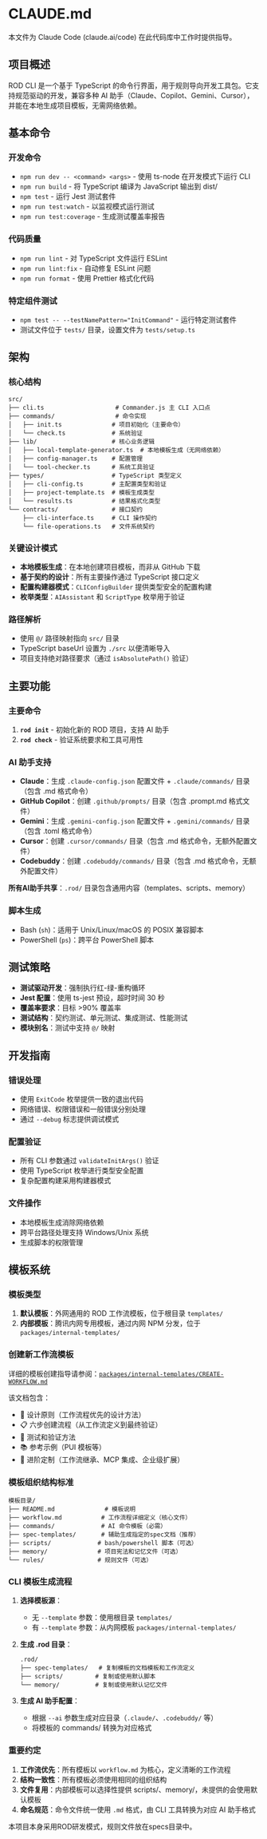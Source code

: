 # CLAUDE.md

本文件为 Claude Code (claude.ai/code) 在此代码库中工作时提供指导。

## 项目概述

ROD CLI 是一个基于 TypeScript 的命令行界面，用于规则导向开发工具包。它支持规范驱动的开发，兼容多种 AI 助手（Claude、Copilot、Gemini、Cursor），并能在本地生成项目模板，无需网络依赖。

## 基本命令

### 开发命令
- `npm run dev -- <command> <args>` - 使用 ts-node 在开发模式下运行 CLI
- `npm run build` - 将 TypeScript 编译为 JavaScript 输出到 dist/
- `npm test` - 运行 Jest 测试套件
- `npm run test:watch` - 以监视模式运行测试
- `npm run test:coverage` - 生成测试覆盖率报告

### 代码质量
- `npm run lint` - 对 TypeScript 文件运行 ESLint
- `npm run lint:fix` - 自动修复 ESLint 问题
- `npm run format` - 使用 Prettier 格式化代码

### 特定组件测试
- `npm test -- --testNamePattern="InitCommand"` - 运行特定测试套件
- 测试文件位于 `tests/` 目录，设置文件为 `tests/setup.ts`

## 架构

### 核心结构
```
src/
├── cli.ts                    # Commander.js 主 CLI 入口点
├── commands/                 # 命令实现
│   ├── init.ts              # 项目初始化（主要命令）
│   └── check.ts             # 系统验证
├── lib/                     # 核心业务逻辑
│   ├── local-template-generator.ts  # 本地模板生成（无网络依赖）
│   ├── config-manager.ts    # 配置管理
│   └── tool-checker.ts      # 系统工具验证
├── types/                   # TypeScript 类型定义
│   ├── cli-config.ts        # 主配置类型和验证
│   ├── project-template.ts  # 模板生成类型
│   └── results.ts           # 结果格式化类型
└── contracts/               # 接口契约
    ├── cli-interface.ts     # CLI 操作契约
    └── file-operations.ts   # 文件系统契约
```

### 关键设计模式
- **本地模板生成**：在本地创建项目模板，而非从 GitHub 下载
- **基于契约的设计**：所有主要操作通过 TypeScript 接口定义
- **配置构建器模式**：`CLIConfigBuilder` 提供类型安全的配置构建
- **枚举类型**：`AIAssistant` 和 `ScriptType` 枚举用于验证

### 路径解析
- 使用 `@/` 路径映射指向 `src/` 目录
- TypeScript baseUrl 设置为 `./src` 以便清晰导入
- 项目支持绝对路径要求（通过 `isAbsolutePath()` 验证）

## 主要功能

### 主要命令
1. **`rod init`** - 初始化新的 ROD 项目，支持 AI 助手
2. **`rod check`** - 验证系统要求和工具可用性

### AI 助手支持
- **Claude**：生成 `.claude-config.json` 配置文件 + `.claude/commands/` 目录（包含 .md 格式命令）
- **GitHub Copilot**：创建 `.github/prompts/` 目录（包含 .prompt.md 格式文件）
- **Gemini**：生成 `.gemini-config.json` 配置文件 + `.gemini/commands/` 目录（包含 .toml 格式命令）
- **Cursor**：创建 `.cursor/commands/` 目录（包含 .md 格式命令，无额外配置文件）
- **Codebuddy**：创建 `.codebuddy/commands/` 目录（包含 .md 格式命令，无额外配置文件）

**所有AI助手共享**：`.rod/` 目录包含通用内容（templates、scripts、memory）

### 脚本生成
- Bash (`sh`)：适用于 Unix/Linux/macOS 的 POSIX 兼容脚本
- PowerShell (`ps`)：跨平台 PowerShell 脚本

## 测试策略

- **测试驱动开发**：强制执行红-绿-重构循环
- **Jest 配置**：使用 ts-jest 预设，超时时间 30 秒
- **覆盖率要求**：目标 >90% 覆盖率
- **测试结构**：契约测试、单元测试、集成测试、性能测试
- **模块别名**：测试中支持 `@/` 映射

## 开发指南

### 错误处理
- 使用 `ExitCode` 枚举提供一致的退出代码
- 网络错误、权限错误和一般错误分别处理
- 通过 `--debug` 标志提供调试模式

### 配置验证
- 所有 CLI 参数通过 `validateInitArgs()` 验证
- 使用 TypeScript 枚举进行类型安全配置
- 复杂配置构建采用构建器模式

### 文件操作
- 本地模板生成消除网络依赖
- 跨平台路径处理支持 Windows/Unix 系统
- 生成脚本的权限管理

## 模板系统

### 模板类型
1. **默认模板**：外网通用的 ROD 工作流模板，位于根目录 `templates/`
2. **内部模板**：腾讯内网专用模板，通过内网 NPM 分发，位于 `packages/internal-templates/`

### 创建新工作流模板
详细的模板创建指导请参阅：[`packages/internal-templates/CREATE-WORKFLOW.md`](packages/internal-templates/CREATE-WORKFLOW.md)

该文档包含：
- 🎯 设计原则（工作流程优先的设计方法）
- 📋 六步创建流程（从工作流定义到最终验证）
- 🔧 测试和验证方法
- 📚 参考示例（PUI 模板等）
- 🎯 进阶定制（工作流继承、MCP 集成、企业级扩展）

### 模板组织结构标准
```
模板目录/
├── README.md              # 模板说明
├── workflow.md           # 工作流程详细定义（核心文件）
├── commands/             # AI 命令模板（必需）
├── spec-templates/       # 辅助生成指定的spec文档（推荐）
├── scripts/             # bash/powershell 脚本（可选）
├── memory/              # 项目宪法和记忆文件（可选）
└── rules/               # 规则文件（可选）
```

### CLI 模板生成流程

1. **选择模板源**：
   - 无 `--template` 参数：使用根目录 `templates/`
   - 有 `--template` 参数：从内网模板 `packages/internal-templates/`

2. **生成 .rod 目录**：
   ```
   .rod/
   ├── spec-templates/   # 复制模板的文档模板和工作流定义
   ├── scripts/         # 复制或使用默认脚本
   └── memory/          # 复制或使用默认记忆文件
   ```

3. **生成 AI 助手配置**：
   - 根据 `--ai` 参数生成对应目录（`.claude/`、`.codebuddy/` 等）
   - 将模板的 commands/ 转换为对应格式

### 重要约定

1. **工作流优先**：所有模板以 `workflow.md` 为核心，定义清晰的工作流程
2. **结构一致性**：所有模板必须使用相同的组织结构
3. **文件复用**：内部模板可以选择性提供 scripts/、memory/，未提供的会使用默认模板
4. **命名规范**：命令文件统一使用 `.md` 格式，由 CLI 工具转换为对应 AI 助手格式

本项目本身采用ROD研发模式，规则文件放在specs目录中。